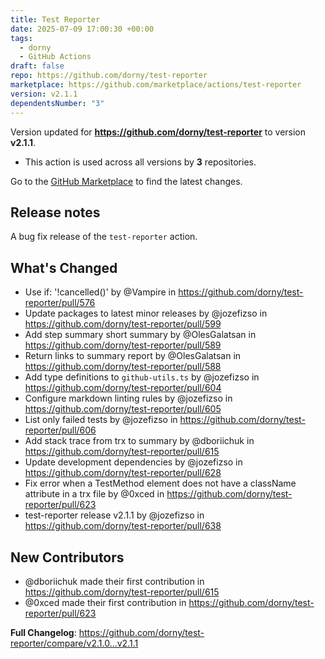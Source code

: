 ```yaml
---
title: Test Reporter
date: 2025-07-09 17:00:30 +00:00
tags:
  - dorny
  - GitHub Actions
draft: false
repo: https://github.com/dorny/test-reporter
marketplace: https://github.com/marketplace/actions/test-reporter
version: v2.1.1
dependentsNumber: "3"
---
```



Version updated for **https://github.com/dorny/test-reporter** to version **v2.1.1**.
- This action is used across all versions by **3** repositories.

Go to the [GitHub Marketplace](https://github.com/marketplace/actions/test-reporter) to find the latest changes.

## Release notes

A bug fix release of the `test-reporter` action.

## What's Changed
* Use if: '!cancelled()' by @Vampire in https://github.com/dorny/test-reporter/pull/576
* Update packages to latest minor releases by @jozefizso in https://github.com/dorny/test-reporter/pull/599
* Add step summary short summary by @OlesGalatsan in https://github.com/dorny/test-reporter/pull/589
* Return links to summary report by @OlesGalatsan in https://github.com/dorny/test-reporter/pull/588
* Add type definitions to `github-utils.ts` by @jozefizso in https://github.com/dorny/test-reporter/pull/604
* Configure markdown linting rules by @jozefizso in https://github.com/dorny/test-reporter/pull/605
* List only failed tests by @jozefizso in https://github.com/dorny/test-reporter/pull/606
* Add stack trace from trx to summary by @dboriichuk in https://github.com/dorny/test-reporter/pull/615
* Update development dependencies by @jozefizso in https://github.com/dorny/test-reporter/pull/628
* Fix error when a TestMethod element does not have a className attribute in a trx file by @0xced in https://github.com/dorny/test-reporter/pull/623
* test-reporter release v2.1.1 by @jozefizso in https://github.com/dorny/test-reporter/pull/638

## New Contributors
* @dboriichuk made their first contribution in https://github.com/dorny/test-reporter/pull/615
* @0xced made their first contribution in https://github.com/dorny/test-reporter/pull/623

**Full Changelog**: https://github.com/dorny/test-reporter/compare/v2.1.0...v2.1.1
